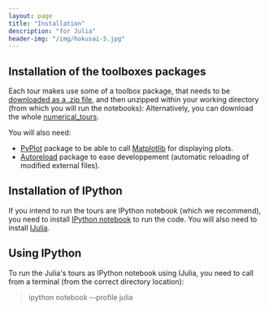 ```yaml
---
layout: page
title: "Installation"
description: "for Julia"
header-img: "/img/hokusai-5.jpg"
---
```


Installation of the toolboxes packages
------------

Each tour makes use some of a toolbox package, that needs to be [downloaded as a .zip file](https://github.com/gpeyre/numerical-tours/raw/master/julia/nt_toolbox.zip), and then unzipped within your working directory (from which you will run the notebooks): Alternatively, you can download the whole [numerical_tours][1].

You will also need:

* [PyPlot](https://github.com/stevengj/PyPlot.jl) package to be able to call [Matplotlib](http://matplotlib.org/) for displaying plots.
* [Autoreload](https://github.com/malmaud/Autoreload.jl) package to ease developpement (automatic reloading of modified external files).

Installation of IPython
------------

If you intend to run the tours are IPython notebook (which we recommend), you need to install [IPython notebook][2] to run the code. 
You will also need to install [IJulia](https://github.com/JuliaLang/IJulia.jl).


Using IPython
------------

To run the Julia's tours as IPython notebook using IJulia, you need to call from a terminal (from the correct directory location):

> ipython notebook --profile julia


[1]: https://github.com/gpeyre/numerical-tours/archive/master.zip
[2]: http://ipython.org/install.html
[3]: http://arokem.github.io/python-matlab-bridge/